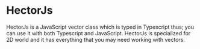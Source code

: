 HectorJs
========

HectorJs is a JavaScript vector class which is typed in Typescript thus; you can use it with both Typescript and JavaScript. HectorJs is specialized for 2D world and it has everything that you may need working with vectors.
